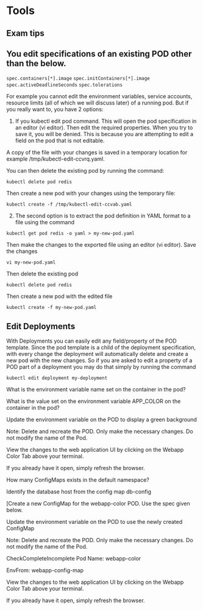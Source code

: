 # Tools

## Exam tips

## You edit specifications of an existing POD other than the below.

   ```spec.containers[*].image```
   ```spec.initContainers[*].image```
   ```spec.activeDeadlineSeconds```
   ```spec.tolerations```
	
For example you cannot edit the environment variables, service accounts, resource limits (all of which we will discuss later) of a running pod. But if you really want to, you have 2 options:

1. If you kubectl edit pod <pod name> command. This will open the pod specification in an editor (vi editor). Then edit the required properties. When you try to save it, you will be denied. This is because you are attempting to edit a field on the pod that is not editable.


A copy of the file with your changes is saved in a temporary location for example /tmp/kubectl-edit-ccvrq.yaml.

You can then delete the existing pod by running the command:

```kubectl delete pod redis```

Then create a new pod with your changes using the temporary file:

```kubectl create -f /tmp/kubectl-edit-ccvab.yaml```

2. The second option is to extract the pod definition in YAML format to a file using the command

```kubectl get pod redis -o yaml > my-new-pod.yaml```

Then make the changes to the exported file using an editor (vi editor). Save the changes

```vi my-new-pod.yaml```

Then delete the existing pod

```kubectl delete pod redis```

Then create a new pod with the edited file

```kubectl create -f my-new-pod.yaml```

## Edit Deployments
With Deployments you can easily edit any field/property of the POD template. Since the pod template is a child of the deployment specification, with every change the deployment will automatically delete and create a new pod with the new changes. So if you are asked to edit a property of a POD part of a deployment you may do that simply by running the command

```kubectl edit deployment my-deployment```

What is the environment variable name set on the container in the pod?

What is the value set on the environment variable APP_COLOR on the container in the pod?


Update the environment variable on the POD to display a green background

Note: Delete and recreate the POD. Only make the necessary changes. Do not modify the name of the Pod.
	
View the changes to the web application UI by clicking on the Webapp Color Tab above your terminal.


If you already have it open, simply refresh the browser.
	
How many ConfigMaps exists in the default namespace?


Identify the database host from the config map db-config

[Create a new ConfigMap for the webapp-color POD. Use the spec given below.

Update the environment variable on the POD to use the newly created ConfigMap

Note: Delete and recreate the POD. Only make the necessary changes. Do not modify the name of the Pod.

CheckCompleteIncomplete
Pod Name: webapp-color

EnvFrom: webapp-config-map
	
View the changes to the web application UI by clicking on the Webapp Color Tab above your terminal.


If you already have it open, simply refresh the browser.	
